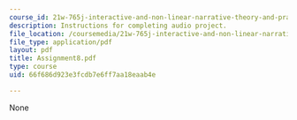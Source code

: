 ```yaml
---
course_id: 21w-765j-interactive-and-non-linear-narrative-theory-and-practice-spring-2004
description: Instructions for completing audio project.
file_location: /coursemedia/21w-765j-interactive-and-non-linear-narrative-theory-and-practice-spring-2004/66f686d923e3fcdb7e6ff7aa18eaab4e_Assignment8.pdf
file_type: application/pdf
layout: pdf
title: Assignment8.pdf
type: course
uid: 66f686d923e3fcdb7e6ff7aa18eaab4e

---
```

None